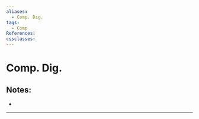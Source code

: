 ```yaml
---
aliases:
  - Comp. Dig.
tags:
  - Comp
References: 
cssclasses:
---
```

# Comp. Dig.

## Notes:
+ 

***